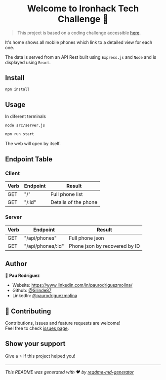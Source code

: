 <h1 align="center">Welcome to Ironhack Tech Challenge 👋</h1>


> This project is based on a coding challenge accessible [here](https://github.com/VictorRodriguezIronhack/reto_web).

It's home shows all mobile phones which link to a detailed view for each one.

The data is served from an API Rest built using ```Express.js``` and ```Node``` and is displayed using ```React```.

## Install

```sh
npm install
```

## Usage
In diferent terminals

```
node src/server.js
```
```sh
npm run start
```
The web will open by itself.

## Endpoint Table

### Client
Verb | Endpoint | Result
------------ | ------------- | -------------
GET | "/" | Full phone list
GET | "/:id" | Details of the phone

### Server

Verb | Endpoint | Result
------------ | ------------- | -------------
GET | "/api/phones" | Full phone json
GET | "/api/phones/:id" | Phone json by recovered by ID

## Author

👤 **Pau Rodríguez**

* Website:  https://www.linkedin.com/in/paurodriguezmolina/
* Github: [@Silinde87](https://github.com/Silinde87)
* LinkedIn: [@paurodriguezmolina](https://linkedin.com/in/paurodriguezmolina)

## 🤝 Contributing

Contributions, issues and feature requests are welcome!<br />Feel free to check [issues page](https://github.com/Silinde87/ironhack-tech-challenge/issues). 

## Show your support

Give a ⭐️ if this project helped you!

***
_This README was generated with ❤️ by [readme-md-generator](https://github.com/kefranabg/readme-md-generator)_